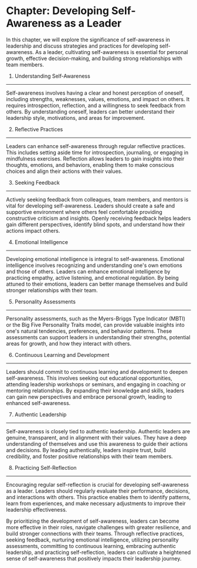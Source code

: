 Chapter: Developing Self-Awareness as a Leader
==============================================

In this chapter, we will explore the significance of self-awareness in leadership and discuss strategies and practices for developing self-awareness. As a leader, cultivating self-awareness is essential for personal growth, effective decision-making, and building strong relationships with team members.

1. Understanding Self-Awareness
-------------------------------

Self-awareness involves having a clear and honest perception of oneself, including strengths, weaknesses, values, emotions, and impact on others. It requires introspection, reflection, and a willingness to seek feedback from others. By understanding oneself, leaders can better understand their leadership style, motivations, and areas for improvement.

2. Reflective Practices
-----------------------

Leaders can enhance self-awareness through regular reflective practices. This includes setting aside time for introspection, journaling, or engaging in mindfulness exercises. Reflection allows leaders to gain insights into their thoughts, emotions, and behaviors, enabling them to make conscious choices and align their actions with their values.

3. Seeking Feedback
-------------------

Actively seeking feedback from colleagues, team members, and mentors is vital for developing self-awareness. Leaders should create a safe and supportive environment where others feel comfortable providing constructive criticism and insights. Openly receiving feedback helps leaders gain different perspectives, identify blind spots, and understand how their actions impact others.

4. Emotional Intelligence
-------------------------

Developing emotional intelligence is integral to self-awareness. Emotional intelligence involves recognizing and understanding one's own emotions and those of others. Leaders can enhance emotional intelligence by practicing empathy, active listening, and emotional regulation. By being attuned to their emotions, leaders can better manage themselves and build stronger relationships with their team.

5. Personality Assessments
--------------------------

Personality assessments, such as the Myers-Briggs Type Indicator (MBTI) or the Big Five Personality Traits model, can provide valuable insights into one's natural tendencies, preferences, and behavior patterns. These assessments can support leaders in understanding their strengths, potential areas for growth, and how they interact with others.

6. Continuous Learning and Development
--------------------------------------

Leaders should commit to continuous learning and development to deepen self-awareness. This involves seeking out educational opportunities, attending leadership workshops or seminars, and engaging in coaching or mentoring relationships. By expanding their knowledge and skills, leaders can gain new perspectives and embrace personal growth, leading to enhanced self-awareness.

7. Authentic Leadership
-----------------------

Self-awareness is closely tied to authentic leadership. Authentic leaders are genuine, transparent, and in alignment with their values. They have a deep understanding of themselves and use this awareness to guide their actions and decisions. By leading authentically, leaders inspire trust, build credibility, and foster positive relationships with their team members.

8. Practicing Self-Reflection
-----------------------------

Encouraging regular self-reflection is crucial for developing self-awareness as a leader. Leaders should regularly evaluate their performance, decisions, and interactions with others. This practice enables them to identify patterns, learn from experiences, and make necessary adjustments to improve their leadership effectiveness.

By prioritizing the development of self-awareness, leaders can become more effective in their roles, navigate challenges with greater resilience, and build stronger connections with their teams. Through reflective practices, seeking feedback, nurturing emotional intelligence, utilizing personality assessments, committing to continuous learning, embracing authentic leadership, and practicing self-reflection, leaders can cultivate a heightened sense of self-awareness that positively impacts their leadership journey.

